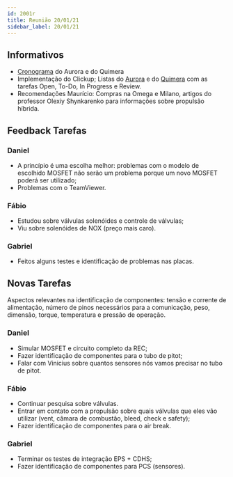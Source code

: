 ```yaml
---
id: 2001r
title: Reunião 20/01/21
sidebar_label: 20/01/21
---
```


## Informativos
- [Cronograma](https://docs.google.com/spreadsheets/d/1niJZeu-scYRjEKRDJ_APWy_Q16CgvpvYUWgqFUNcTBk/edit#gid=977601301) do Aurora e do Quimera
- Implementação do Clickup; Listas do [Aurora](https://app.clickup.com/3004498/v/b/li/11559121?pr=3007293) e do [Quimera](https://app.clickup.com/3004498/v/b/li/5330758?pr=3007293) com as tarefas Open, To-Do, In Progress e Review.
- Recomendações Maurício: Compras na Omega e Milano, artigos do professor Olexiy Shynkarenko para informações sobre propulsão híbrida.

## Feedback Tarefas
### Daniel
- A princípio é uma escolha melhor: problemas com o modelo de escolhido MOSFET não serão um problema porque um novo MOSFET poderá ser utilizado;
- Problemas com o TeamViewer.

### Fábio
- Estudou sobre válvulas solenóides e controle de válvulas; 
- Viu sobre solenóides de NOX (preço mais caro).

### Gabriel
- Feitos alguns testes e identificação de problemas nas placas.

## Novas Tarefas
Aspectos relevantes na identificação de componentes: tensão e corrente de alimentação, número de pinos necessários para a comunicação, peso, dimensão, torque, temperatura e pressão de operação.

### Daniel
- Simular MOSFET e circuito completo da REC;
- Fazer identificação de componentes para o tubo de pitot;
- Falar com Vinicius sobre quantos sensores nós vamos precisar no tubo de pitot.

### Fábio
- Continuar pesquisa sobre válvulas.
- Entrar em contato com a propulsão sobre quais válvulas que eles vão utilizar (vent, câmara de combustão, bleed, check e safety);
- Fazer identificação de componentes para o air break.

### Gabriel
- Terminar os testes de integração EPS + CDHS;
- Fazer identificação de componentes para PCS (sensores).